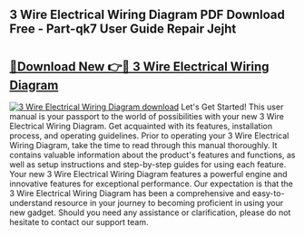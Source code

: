 ## 3 Wire Electrical Wiring Diagram PDF Download Free - Part-qk7 User Guide Repair Jejht

# <h2><a href="http://dfmtlu0.blite.top/?on=3+Wire+Electrical+Wiring+Diagram">🔗Download New 👉🔴 3 Wire Electrical Wiring Diagram</a></h2>

[![3 Wire Electrical Wiring Diagram download](https://i.imgur.com/lujVjoI.png)](http://dfmtlu0.blite.top/?on=3+Wire+Electrical+Wiring+Diagram)
Let's Get Started! This user manual is your passport to the world of possibilities with your new 3 Wire Electrical Wiring Diagram. Get acquainted with its features, installation process, and operating guidelines. Prior to operating your 3 Wire Electrical Wiring Diagram, take the time to read through this manual thoroughly. It contains valuable information about the product's features and functions, as well as setup instructions and step-by-step guides for using each feature. Your new 3 Wire Electrical Wiring Diagram features a powerful engine and innovative features for exceptional performance. Our expectation is that the 3 Wire Electrical Wiring Diagram has been a comprehensive and easy-to-understand resource in your journey to becoming proficient in using your new gadget. Should you need any assistance or clarification, please do not hesitate to contact our support team.
